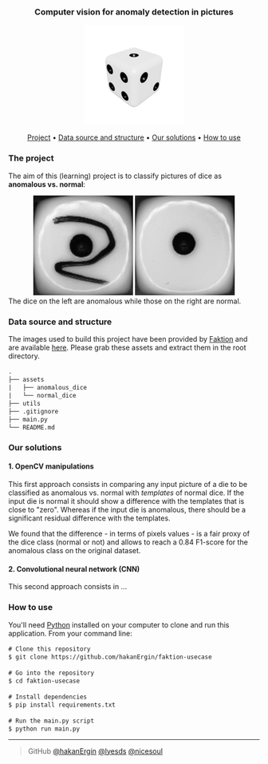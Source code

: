 <div align = "center">
<h3>
Computer vision for anomaly detection in pictures
</h3>
<img width = "200" src = /assets/readme_img/dice.jpg alt="White dice">
</div>

<p align="center">
  <a href="#the-project">Project</a> •
  <a href="#data-source-and-structure">Data source and structure</a> •
  <a href="#our-solutions">Our solutions</a> •
  <a href="#how-to-use">How to use</a>
</p>

### The project

The aim of this (learning) project is to classify pictures of dice as **anomalous vs. normal**:
<div align = "center">
<img width = "200" src = /assets/readme_img/anomalous_synchro.gif alt="Anomalous dice">
<img width = "200" src = /assets/readme_img/normal_synchro.gif alt="Normal dice">
</div>
The dice on the left are anomalous while those on the right are normal.

### Data source and structure

The images used to build this project have been provided by [Faktion](https://www.faktion.com) and are available [here](https://we.tl/t-Rfh9G5fseR).
Please grab these assets and extract them in the root directory.
```
.
├── assets
|   ├── anomalous_dice
|   └── normal_dice
├── utils
├── .gitignore
├── main.py
└── README.md
```
### Our solutions

#### 1. OpenCV manipulations 
This first approach consists in comparing any input picture of a die to be classified as anomalous vs. normal with _templates_ of normal dice.
If the input die is normal it should show a difference with the templates that is close to "zero". Whereas if the input die is anomalous, there should be a significant residual difference with the templates.

We found that the difference - in terms of pixels values - is a fair proxy of the dice class (normal or not) and allows to reach a 0.84 F1-score for the anomalous class on the original dataset.   

#### 2. Convolutional neural network (CNN) 
This second approach consists in ...

### How to use

You'll need [Python](https://www.python.org/) installed on your computer to clone and run this application.
From your command line:
```
# Clone this repository
$ git clone https://github.com/hakanErgin/faktion-usecase

# Go into the repository
$ cd faktion-usecase

# Install dependencies
$ pip install requirements.txt

# Run the main.py script
$ python run main.py
```


---
> GitHub
> [@hakanErgin](https://github.com/hakanErgin)
> [@lyesds](https://github.com/lyesds)
> [@nicesoul](https://github.com/nicesoul)